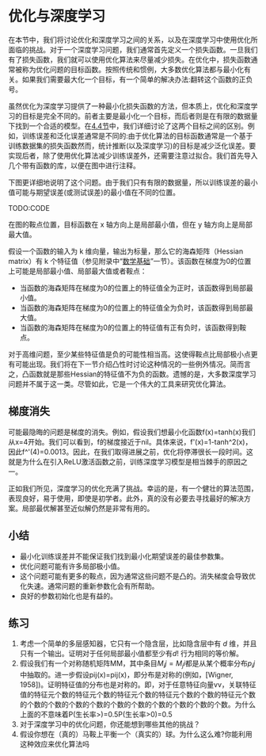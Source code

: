 

<!--
 * @version:
 * @Author:  StevenJokes https://github.com/StevenJokes
 * @Date: 2020-07-03 15:24:55
 * @LastEditors:  StevenJokes https://github.com/StevenJokes
 * @LastEditTime: 2020-07-03 15:46:31
 * @Description:
 * @TODO::MATH
 * @Reference:https://zh.d2l.ai/chapter_optimization/optimization-intro.html
 * http://preview.d2l.ai/d2l-en/PR-1102/chapter_optimization/optimization-intro.html
-->

# 优化与深度学习

在本节中，我们将讨论优化和深度学习之间的关系，以及在深度学习中使用优化所面临的挑战。对于一个深度学习问题，我们通常首先定义一个损失函数。一旦我们有了损失函数，我们就可以使用优化算法来尽量减少损失。在优化中，损失函数通常被称为优化问题的目标函数。按照传统和惯例，大多数优化算法都与最小化有关。如果我们需要最大化一个目标，有一个简单的解决办法:翻转这个函数的正负号。

虽然优化为深度学习提供了一种最小化损失函数的方法，但本质上，优化和深度学习的目标是完全不同的。前者主要是最小化一个目标，而后者则是在有限的数据量下找到一个合适的模型。在[4.4节](http://preview.d2l.ai/d2l-en/PR-1102/chapter_multilayer-perceptrons/underfit-overfit.html#sec-model-selection)中，我们详细讨论了这两个目标之间的区别。例如，训练误差和泛化误差通常是不同的:由于优化算法的目标函数通常是一个基于训练数据集的损失函数然而，统计推断(以及深度学习)的目标是减少泛化误差。要实现后者，除了使用优化算法减少训练误差外，还需要注意过拟合。我们首先导入几个带有函数的库，以便在图中进行注释。

下图更详细地说明了这个问题。由于我们只有有限的数据量，所以训练误差的最小值可能与期望误差(或测试误差)的最小值在不同的位置。


TODO:CODE

在图的鞍点位置，目标函数在 x 轴方向上是局部最小值，但在 y 轴方向上是局部最大值。

假设一个函数的输入为 k 维向量，输出为标量，那么它的海森矩阵（Hessian matrix）有 k 个特征值（参见附录中“[数学基础](http://preview.d2l.ai/d2l-en/PR-1102/chapter_appendix-mathematics-for-deep-learning/geometry-linear-algebraic-ops.html#sec-geometry-linear-algebraic-ops)”一节）。该函数在梯度为0的位置上可能是局部最小值、局部最大值或者鞍点：

- 当函数的海森矩阵在梯度为0的位置上的特征值全为正时，该函数得到局部最小值。
- 当函数的海森矩阵在梯度为0的位置上的特征值全为负时，该函数得到局部最大值。
- 当函数的海森矩阵在梯度为0的位置上的特征值有正有负时，该函数得到鞍点。

对于高维问题，至少某些特征值是负的可能性相当高。这使得鞍点比局部极小点更有可能出现。我们将在下一节介绍凸性时讨论这种情况的一些例外情况。简而言之，凸函数就是那些Hessian的特征值不为负的函数。遗憾的是，大多数深度学习问题并不属于这一类。尽管如此，它是一个伟大的工具来研究优化算法。

## 梯度消失

可能最隐晦的问题是梯度的消失。例如，假设我们想最小化函数f(x)=tanh(x)我们从x=4开始。我们可以看到，f的梯度接近于nil。具体来说，f'(x)=1-tanh^2(x)，因此f^'(4)=0.0013。因此，在我们取得进展之前，优化将停滞很长一段时间。这就是为什么在引入ReLU激活函数之前，训练深度学习模型是相当棘手的原因之一。

正如我们所见，深度学习的优化充满了挑战。幸运的是，有一个健壮的算法范围，表现良好，易于使用，即使是初学者。此外，真的没有必要去寻找最好的解决方案。局部最优解甚至近似解仍然是非常有用的。


## 小结

- 最小化训练误差并不能保证我们找到最小化期望误差的最佳参数集。
- 优化问题可能有许多局部极小值。
- 这个问题可能有更多的鞍点，因为通常这些问题不是凸的。消失梯度会导致优化失速。通常问题的重新参数化会有所帮助。
- 良好的参数初始化也是有益的。

## 练习

1. 考虑一个简单的多层感知器，它只有一个隐含层，比如隐含层中有 $d$ 维，并且只有一个输出。证明对于任何局部最小值都至少有$d!$ 行为相同的等价解。
1. 假设我们有一个对称随机矩阵MM，其中条目$M_ij=M_ji$都是从某个概率分布$p_ij$中抽取的。进一步假设pij(x)=pij(x)，即分布是对称的(例如，[Wigner, 1958])。证明特征值的分布也是对称的。即，对于任意特征向量vv，关联特征值的特征元个数的特征元个数的特征元个数的特征元个数的个数的特征元个数的个数的个数的个数的个数的个数的个数的个数的个数的个数的个数。为什么上面的不意味着P(生长率>)=0.5P(生长率>0)=0.5
1. 对于深度学习中的优化问题，你还能想到哪些其他的挑战？
1. 假设你想在（真的）马鞍上平衡一个（真实的）球。为什么这么难?你能利用这种效应来优化算法吗


